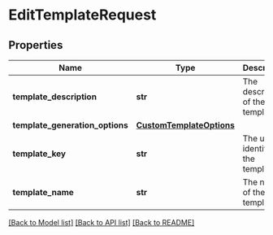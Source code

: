 # EditTemplateRequest

## Properties
Name | Type | Description | Notes
------------ | ------------- | ------------- | -------------
**template_description** | **str** | The description of the template | [optional] 
**template_generation_options** | [**CustomTemplateOptions**](CustomTemplateOptions.md) |  | [optional] 
**template_key** | **str** | The unique identifier of the template | [optional] 
**template_name** | **str** | The name of the template | [optional] 

[[Back to Model list]](../README.md#documentation-for-models) [[Back to API list]](../README.md#documentation-for-api-endpoints) [[Back to README]](../README.md)


